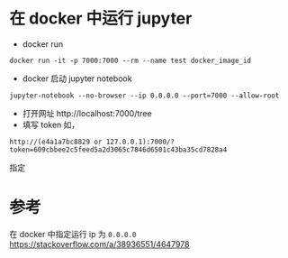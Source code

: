 # 在 docker 中运行 jupyter

 - docker run
 ```
 docker run -it -p 7000:7000 --rm --name test docker_image_id
 ```
 - docker 启动 jupyter notebook
 ```
 jupyter-notebook --no-browser --ip 0.0.0.0 --port=7000 --allow-root
 ```
 - 打开网址 http://localhost:7000/tree
 - 填写 token
 如，
 ```
 http://(e4a1a7bc8829 or 127.0.0.1):7000/?token=609cbbee2c5feed5a2d3065c7846d6501c43ba35cd7828a4
 ```
 指定

# 参考
在 docker 中指定运行 ip 为 `0.0.0.0` https://stackoverflow.com/a/38936551/4647978

